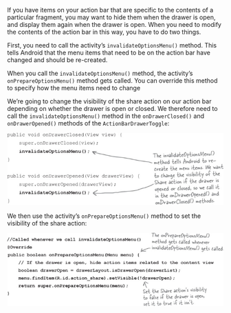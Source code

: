 If you have items on your action bar that are specific to the contents of a particular fragment, you may want to hide them when the drawer is open, and display them again when the drawer is open. When you need to modify the contents of the action bar in this way, you have to do two things.

First, you need to call the activity’s `invalidateOptionsMenu()` method. This tells Android that the menu items that need to be on the action bar have changed and should be re-created.

When you call the `invalidateOptionsMenu()` method, the activity’s `onPrepareOptionsMenu()` method gets called. You can override this method to specify how the menu items need to change

We’re going to change the visibility of the share action on our action bar depending on whether the drawer is open or closed. We therefore need to call the `invalidateOptionsMenu()` method in the `onDrawerClosed()` and `onDrawerOpened()` methods of the `ActionBarDrawerToggle`:

![](.guides/img/37.png)

We then use the activity’s `onPrepareOptionsMenu()` method to set the visibility of the share action:

![](.guides/img/38.png)